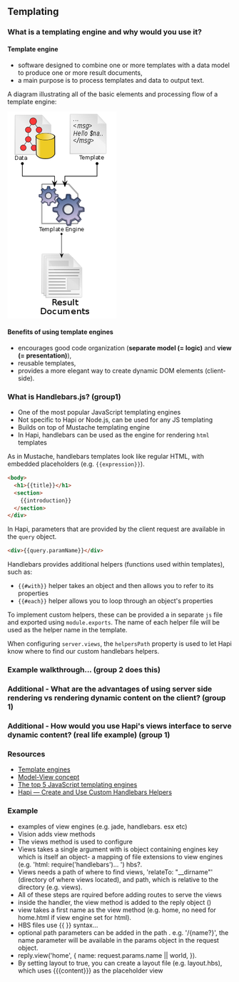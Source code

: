 ## Templating

### What is a templating engine and why would you use it?

#### Template engine

- software designed to combine one or more templates with a data model to produce one or more result documents,
- a main purpose is to process templates and data to output text.

A diagram illustrating all of the basic elements and processing flow of a template engine:

![alt text](images/template-engine.png)


#### Benefits of using template engines
 - encourages good code organization (**separate model (= logic)** and **view (= presentation)**),
 - reusable templates,
 - provides a more elegant way to create dynamic DOM elements (client-side).

### What is Handlebars.js? (group1)

- One of the most popular JavaScript templating engines
- Not specific to Hapi or Node.js, can be used for any JS templating
- Builds on top of Mustache templating engine
- In Hapi, handlebars can be used as the engine for rendering `html` templates

As in Mustache, handlebars templates look like regular HTML, with embedded placeholders (e.g. `{{expression}}`).

``` html
<body>
  <h1>{{title}}</h1>
  <section>
    {{introduction}}
  </section>
</div>
```

In Hapi, parameters that are provided by the client request are available in the `query` object.

``` html
<div>{{query.paramName}}</div>
```

Handlebars provides additional helpers (functions used within templates), such as:
- `{{#with}}` helper takes an object and then allows you to refer to its properties
- `{{#each}}` helper allows you to loop through an object's properties

To implement custom helpers, these can be provided a in separate `js` file and exported using `module.exports`. The name of each helper file will be used as the helper name in the template.

When configuring `server.views`, the `helpersPath` property is used to let Hapi know where to find our custom handlebars helpers.

### Example walkthrough... (group 2 does this)

### Additional - What are the advantages of using server side rendering vs rendering dynamic content on the client? (group 1)

### Additional -  How would you use Hapi's views interface to serve dynamic content? (real life example) (group 1)

### Resources
- [Template engines](http://www.wikiwand.com/en/Template_processor#/Template_engine_2)
- [Model-View concept](http://www.simple-is-better.org/template/)
- [The top 5 JavaScript templating engines](http://www.creativebloq.com/web-design/templating-engines-9134396)
- [Hapi — Create and Use Custom Handlebars Helpers](https://futurestud.io/tutorials/how-to-create-and-use-custom-handlebars-helpers-with-hapi)

### Example

- examples of view engines (e.g. jade, handlebars. esx etc)
- Vision adds view methods
- The views method is used to configure
- Views takes a single argument with is object containing engines key which is itself an object- a mapping of file extensions to view engines (e.g. 'html: require('handlebars')... ') hbs?.
- Views needs a path of where to find views, 'relateTo: "__dirname"' (directory of where views located), and path, which is relative to the directory (e.g. views).
- All of these steps are rquired before adding routes to serve the views
- inside the handler, the view method is added to the reply object ()
- view takes a first name as the view method (e.g. home, no need for home.html if view engine set for html).
- HBS files use {{ }} syntax...
- optional path parameters can be added in the path . e.g. '/{name?}', the name parameter will be available in the params object in the request object.
- reply.view('home', { name: request.params.name || world, }).
- By setting layout to true, you can create a layout file (e.g. layout.hbs), which uses {{{content}}} as the placeholder view
